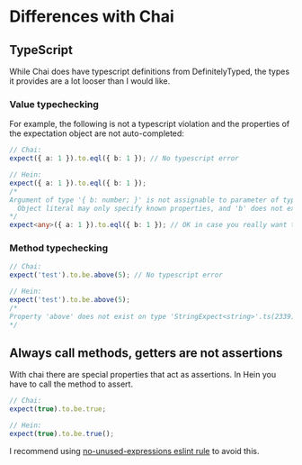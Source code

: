 # Differences with Chai

## TypeScript

While Chai does have typescript definitions from DefinitelyTyped, the types it provides are a lot looser than I would like.

### Value typechecking

For example, the following is not a typescript violation and the properties of the expectation object are not auto-completed:

```typescript
// Chai:
expect({ a: 1 }).to.eql({ b: 1 }); // No typescript error

// Hein:
expect({ a: 1 }).to.eql({ b: 1 });
/*
Argument of type '{ b: number; }' is not assignable to parameter of type '{ a: number; }'.
  Object literal may only specify known properties, and 'b' does not exist in type '{ a: number; }'.ts(2345)
*/
expect<any>({ a: 1 }).to.eql({ b: 1 }); // OK in case you really want to do this
```

### Method typechecking

```typescript
// Chai:
expect('test').to.be.above(5); // No typescript error

// Hein:
expect('test').to.be.above(5);
/*
Property 'above' does not exist on type 'StringExpect<string>'.ts(2339)
*/
```

## Always call methods, getters are not assertions

With chai there are special properties that act as assertions. In Hein you have to call the method to assert.

```typescript
// Chai:
expect(true).to.be.true;

// Hein:
expect(true).to.be.true();
```

I recommend using [no-unused-expressions eslint rule](https://typescript-eslint.io/rules/no-unused-expressions/) to avoid this.
